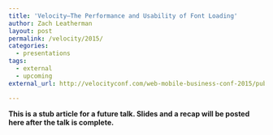 ```yaml
---
title: 'Velocity—The Performance and Usability of Font Loading'
author: Zach Leatherman
layout: post
permalink: /velocity/2015/
categories:
  - presentations
tags:
  - external
  - upcoming
external_url: http://velocityconf.com/web-mobile-business-conf-2015/public/schedule/detail/41593

---
```


**This is a stub article for a future talk. Slides and a recap will be posted here after the talk is complete.**